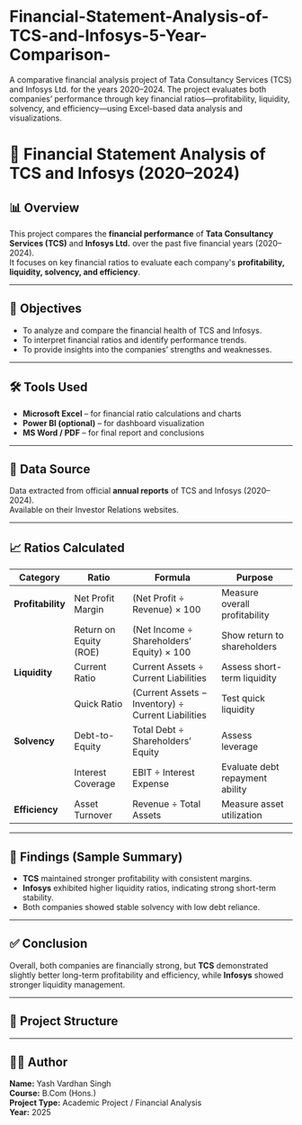 # Financial-Statement-Analysis-of-TCS-and-Infosys-5-Year-Comparison-
A comparative financial analysis project of Tata Consultancy Services (TCS) and Infosys Ltd. for the years 2020–2024. The project evaluates both companies’ performance through key financial ratios—profitability, liquidity, solvency, and efficiency—using Excel-based data analysis and visualizations. 
# 📘 Financial Statement Analysis of TCS and Infosys (2020–2024)

## 📊 Overview
This project compares the **financial performance** of **Tata Consultancy Services (TCS)** and **Infosys Ltd.** over the past five financial years (2020–2024).  
It focuses on key financial ratios to evaluate each company's **profitability, liquidity, solvency, and efficiency**.

---

## 🎯 Objectives
- To analyze and compare the financial health of TCS and Infosys.  
- To interpret financial ratios and identify performance trends.  
- To provide insights into the companies’ strengths and weaknesses.

---

## 🛠️ Tools Used
- **Microsoft Excel** – for financial ratio calculations and charts  
- **Power BI (optional)** – for dashboard visualization  
- **MS Word / PDF** – for final report and conclusions  

---

## 📂 Data Source
Data extracted from official **annual reports** of TCS and Infosys (2020–2024).  
Available on their Investor Relations websites.

---

## 📈 Ratios Calculated
| Category | Ratio | Formula | Purpose |
|-----------|--------|----------|----------|
| **Profitability** | Net Profit Margin | (Net Profit ÷ Revenue) × 100 | Measure overall profitability |
|  | Return on Equity (ROE) | (Net Income ÷ Shareholders’ Equity) × 100 | Show return to shareholders |
| **Liquidity** | Current Ratio | Current Assets ÷ Current Liabilities | Assess short-term liquidity |
|  | Quick Ratio | (Current Assets − Inventory) ÷ Current Liabilities | Test quick liquidity |
| **Solvency** | Debt-to-Equity | Total Debt ÷ Shareholders’ Equity | Assess leverage |
|  | Interest Coverage | EBIT ÷ Interest Expense | Evaluate debt repayment ability |
| **Efficiency** | Asset Turnover | Revenue ÷ Total Assets | Measure asset utilization |

---

## 🧮 Findings (Sample Summary)
- **TCS** maintained stronger profitability with consistent margins.  
- **Infosys** exhibited higher liquidity ratios, indicating strong short-term stability.  
- Both companies showed stable solvency with low debt reliance.  

---

## ✅ Conclusion
Overall, both companies are financially strong, but **TCS** demonstrated slightly better long-term profitability and efficiency, while **Infosys** showed stronger liquidity management.

---

## 📁 Project Structure

---

## 👩‍💻 Author
**Name:** Yash Vardhan Singh   
**Course:** B.Com (Hons.)  
**Project Type:** Academic Project / Financial Analysis  
**Year:** 2025  

